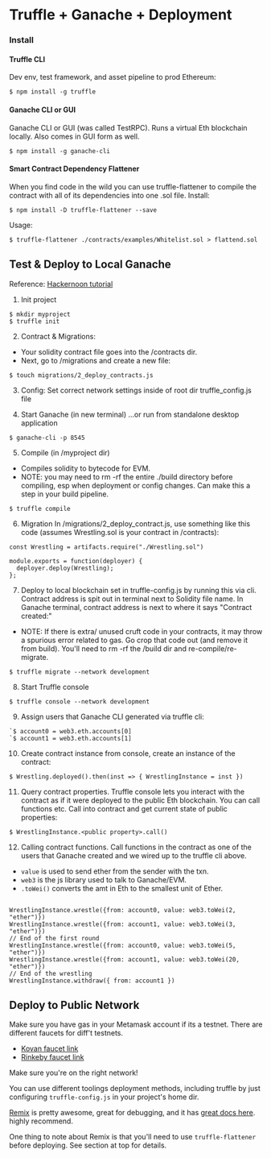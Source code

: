 # Truffle + Ganache + Deployment

### Install

#### Truffle CLI
Dev env, test framework, and asset pipeline to prod Ethereum:
```
$ npm install -g truffle
```

#### Ganache CLI or GUI
Ganache CLI or GUI (was called TestRPC). Runs a virtual Eth blockchain locally. Also comes in GUI form as well.
```
$ npm install -g ganache-cli
```

#### Smart Contract Dependency Flattener
When you find code in the wild you can use truffle-flattener to compile the contract with all of its dependencies into one .sol file. Install:
```
$ npm install -D truffle-flattener --save
```
Usage:
```
$ truffle-flattener ./contracts/examples/Whitelist.sol > flattend.sol
```

## Test & Deploy to Local Ganache
Reference: [Hackernoon tutorial](https://hackernoon.com/ethereum-development-walkthrough-part-2-truffle-ganache-geth-and-mist-8d6320e12269)

1. Init project
```
$ mkdir myproject
$ truffle init
```

2. Contract & Migrations:
- Your solidity contract file goes into the /contracts dir.
- Next, go to /migrations and create a new file:
```
$ touch migrations/2_deploy_contracts.js
```

3. Config:
Set correct network settings inside of root dir truffle_config.js file

4. Start Ganache (in new terminal)
...or run from standalone desktop application
```
$ ganache-cli -p 8545
```

5. Compile (in /myproject dir)
- Compiles solidity to bytecode for EVM.
- NOTE: you may need to rm -rf the entire ./build directory before compiling, esp when deployment or config changes. Can make this a step in your build pipeline.
```
$ truffle compile
```

6. Migration
In /migrations/2_deploy_contract.js, use something like this code (assumes Wrestling.sol is your contract in /contracts):
```
const Wrestling = artifacts.require("./Wrestling.sol")

module.exports = function(deployer) {
  deployer.deploy(Wrestling);
};
```

7. Deploy to local blockchain set in truffle-config.js by running this via cli. Contract address is spit out in terminal next to Solidity file name. In Ganache terminal, contract address is next to where it says "Contract created:"

- NOTE: If there is extra/ unused cruft code in your contracts, it may throw a spurious error related to gas. Go crop that code out (and remove it from build). You'll need to rm -rf the /build dir and re-compile/re-migrate.
```
$ truffle migrate --network development
```

8. Start Truffle console
```
$ truffle console --network development
```

9. Assign users that Ganache CLI generated via truffle cli:
```
`$ account0 = web3.eth.accounts[0]
`$ account1 = web3.eth.accounts[1]
```

10. Create contract instance from console, create an instance of the contract:
```
$ Wrestling.deployed().then(inst => { WrestlingInstance = inst })
```

11. Query contract properties. Truffle console lets you interact with the contract as if it were deployed to the public Eth blockchain. You can call functions etc. Call into contract and get current state of public properties:
```
$ WrestlingInstance.<public property>.call()
```

12. Calling contract functions. Call functions in the contract as one of the users that Ganache created and we wired up to the truffle cli above.
- `value` is used to send ether from the sender with the txn.
- `web3` is the js library used to talk to Ganache/EVM.
- `.toWei()` converts the amt in Eth to the smallest unit of Ether.
```

WrestlingInstance.wrestle({from: account0, value: web3.toWei(2, "ether")})
WrestlingInstance.wrestle({from: account1, value: web3.toWei(3, "ether")})
// End of the first round
WrestlingInstance.wrestle({from: account0, value: web3.toWei(5, "ether")})
WrestlingInstance.wrestle({from: account1, value: web3.toWei(20, "ether")})
// End of the wrestling
WrestlingInstance.withdraw({ from: account1 })
```

## Deploy to Public Network

Make sure you have gas in your Metamask account if its a testnet. There are different faucets for diff't testnets.

* [Kovan faucet link](https://faucet.kovan.network/)
* [Rinkeby faucet link](https://faucet.rinkeby.io/)

Make sure you're on the right network!

You can use different toolings deployment methods, including truffle by just configuring `truffle-config.js` in your project's home dir.

[Remix](https://remix.ethereum.org) is pretty awesome, great for debugging, and it has [great docs here](https://remix-ide.readthedocs.io/en/latest/run.html). highly recommend.

One thing to note about Remix is that you'll need to use `truffle-flattener` before deploying. See section at top for details.

